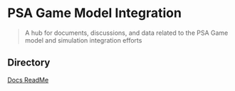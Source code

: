 # PSA Game Model Integration

> A hub for documents, discussions, and data related to the PSA Game model and simulation integration efforts

## Directory

[Docs ReadMe](/docs/pages/README.md)
